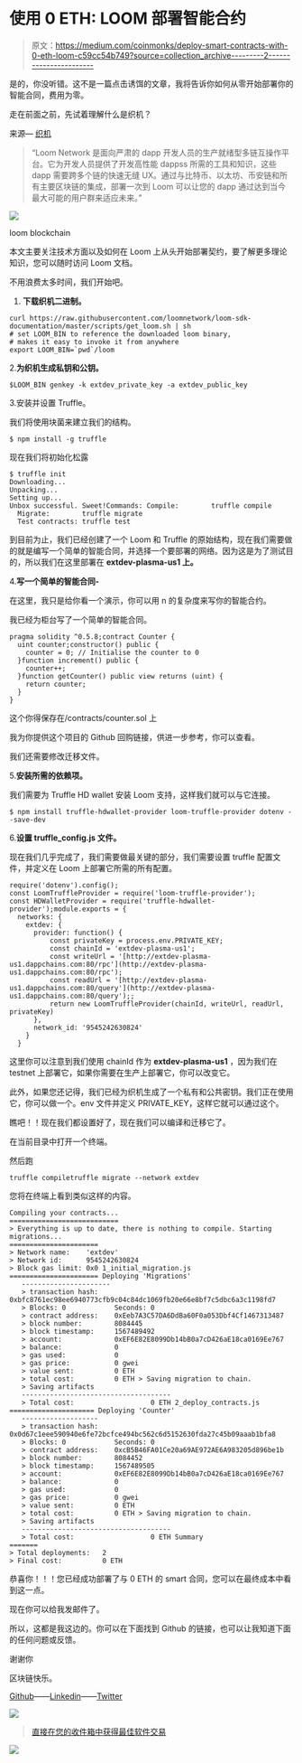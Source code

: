 # 使用 0 ETH: LOOM 部署智能合约

> 原文：<https://medium.com/coinmonks/deploy-smart-contracts-with-0-eth-loom-c59cc54b749?source=collection_archive---------2----------------------->

是的，你没听错。这不是一篇点击诱饵的文章，我将告诉你如何从零开始部署你的智能合同，费用为零。

走在前面之前，先试着理解什么是织机？

来源— [织机](https://loomx.io/developers/en/intro-to-loom.html)

> “Loom Network 是面向严肃的 dapp 开发人员的生产就绪型多链互操作平台。它为开发人员提供了开发高性能 dappss 所需的工具和知识，这些 dapp 需要跨多个链的快速无缝 UX。通过与比特币、以太坊、币安链和所有主要区块链的集成，部署一次到 Loom 可以让您的 dapp 通过达到当今最大可能的用户群来适应未来。”

![](img/83e5ece37dc1f92127881c4921500876.png)

loom blockchain

本文主要关注技术方面以及如何在 Loom 上从头开始部署契约，要了解更多理论知识，您可以随时访问 Loom 文档。

不用浪费太多时间，我们开始吧。

1.  **下载织机二进制。**

```
curl https://raw.githubusercontent.com/loomnetwork/loom-sdk-documentation/master/scripts/get_loom.sh | sh
# set LOOM_BIN to reference the downloaded loom binary,
# makes it easy to invoke it from anywhere
export LOOM_BIN=`pwd`/loom
```

2.**为织机生成私钥和公钥。**

```
$LOOM_BIN genkey -k extdev_private_key -a extdev_public_key
```

3.安装并设置 Truffle。

我们将使用块菌来建立我们的结构。

```
$ npm install -g truffle
```

现在我们将初始化松露

```
$ truffle init
Downloading...
Unpacking...
Setting up...
Unbox successful. Sweet!Commands: Compile:        truffle compile
  Migrate:        truffle migrate
  Test contracts: truffle test
```

到目前为止，我们已经创建了一个 Loom 和 Truffle 的原始结构，现在我们需要做的就是编写一个简单的智能合同，并选择一个要部署的网络。因为这是为了测试目的，所以我们在这里部署在 **extdev-plasma-us1 上。**

4.**写一个简单的智能合同-**

在这里，我只是给你看一个演示，你可以用 n 的复杂度来写你的智能合约。

我已经为柜台写了一个简单的智能合同。

```
pragma solidity ^0.5.8;contract Counter {
  uint counter;constructor() public {
    counter = 0; // Initialise the counter to 0
  }function increment() public {
    counter++;
  }function getCounter() public view returns (uint) {
    return counter;
  }
}
```

这个你得保存在/contracts/counter.sol 上

我为你提供这个项目的 Github 回购链接，供进一步参考，你可以查看。

我们还需要修改迁移文件。

5.**安装所需的依赖项。**

我们需要为 Truffle HD wallet 安装 Loom 支持，这样我们就可以与它连接。

```
$ npm install truffle-hdwallet-provider loom-truffle-provider dotenv --save-dev
```

6.**设置 truffle_config.js 文件。**

现在我们几乎完成了，我们需要做最关键的部分，我们需要设置 truffle 配置文件，并定义在 Loom 上部署它所需的所有配置。

```
require('dotenv').config();
const LoomTruffleProvider = require('loom-truffle-provider');
const HDWalletProvider = require('truffle-hdwallet-provider');module.exports = {
  networks: {
    extdev: {
      provider: function() {
          const privateKey = process.env.PRIVATE_KEY;
          const chainId = 'extdev-plasma-us1';
          const writeUrl = '[http://extdev-plasma-us1.dappchains.com:80/rpc'](http://extdev-plasma-us1.dappchains.com:80/rpc');
          const readUrl = '[http://extdev-plasma-us1.dappchains.com:80/query'](http://extdev-plasma-us1.dappchains.com:80/query');;
          return new LoomTruffleProvider(chainId, writeUrl, readUrl, privateKey)
      },
      network_id: '9545242630824'
    }
  }
```

这里你可以注意到我们使用 chainId 作为 **extdev-plasma-us1** ，因为我们在 testnet 上部署它，如果你需要在生产上部署它，你可以改变它。

此外，如果您还记得，我们已经为织机生成了一个私有和公共密钥。我们正在使用它，你可以做一个。env 文件并定义 PRIVATE_KEY，这样它就可以通过这个。

瞧吧！！现在我们都设置好了，现在我们可以编译和迁移它了。

在当前目录中打开一个终端。

然后跑

```
truffle compiletruffle migrate --network extdev
```

您将在终端上看到类似这样的内容。

```
Compiling your contracts...
===========================
> Everything is up to date, there is nothing to compile. Starting migrations...
======================
> Network name:    'extdev'
> Network id:      9545242630824
> Block gas limit: 0x0 1_initial_migration.js
====================== Deploying 'Migrations'
   ----------------------
   > transaction hash:    0xbfc8761ec98ee6940773cfb9c04c84dc1069fb20e66e8bf7c5dbc6a3c1198fd7
   > Blocks: 0            Seconds: 0
   > contract address:    0xEeb7A3C57DA6DdBa60F0a053Dbf4Cf1467313487
   > block number:        8084445
   > block timestamp:     1567489492
   > account:             0xEF6E82E8099Db14bB0a7cD426aE18ca0169Ee767
   > balance:             0
   > gas used:            0
   > gas price:           0 gwei
   > value sent:          0 ETH
   > total cost:          0 ETH > Saving migration to chain.
   > Saving artifacts
   -------------------------------------
   > Total cost:                   0 ETH 2_deploy_contracts.js
===================== Deploying 'Counter'
   -------------------
   > transaction hash:    0x0d67c1eee590940e6fe72bcfce494bc562c6d5152630fda27c45b09aaab1bfa8
   > Blocks: 0            Seconds: 0
   > contract address:    0xcB5B46FA01Ce20a69AE972AE6A983205d896be1b
   > block number:        8084452
   > block timestamp:     1567489505
   > account:             0xEF6E82E8099Db14bB0a7cD426aE18ca0169Ee767
   > balance:             0
   > gas used:            0
   > gas price:           0 gwei
   > value sent:          0 ETH
   > total cost:          0 ETH > Saving migration to chain.
   > Saving artifacts
   -------------------------------------
   > Total cost:                   0 ETH Summary
=======
> Total deployments:   2
> Final cost:          0 ETH
```

恭喜你！！！您已经成功部署了与 0 ETH 的 smart 合同，您可以在最终成本中看到这一点。

现在你可以给我发邮件了。

所以，这都是我这边的。你可以在下面找到 Github 的链接，也可以让我知道下面的任何问题或反馈。

谢谢你

区块链快乐。

[Github](https://github.com/pranshurastogi/Loom-dapp-scratch)——[Linkedin](https://www.linkedin.com/in/rastogipranshu/)——[Twitter](https://twitter.com/pranshu3196)

[![](img/673b3528e0b341cca62769c9baa632cd.png)](https://coincodecap.com)

> [直接在您的收件箱中获得最佳软件交易](https://coincodecap.com/?utm_source=coinmonks)

[![](img/7c0b3dfdcbfea594cc0ae7d4f9bf6fcb.png)](https://coincodecap.com/?utm_source=coinmonks)